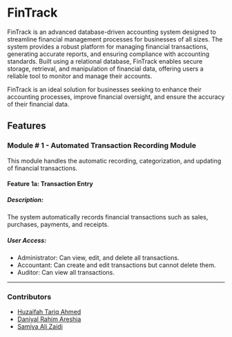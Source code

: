 # FinTrack

FinTrack is an advanced database-driven accounting system designed to streamline financial management
processes for businesses of all sizes. The system provides a robust platform for managing financial
transactions, generating accurate reports, and ensuring compliance with accounting standards. Built using
a relational database, FinTrack enables secure storage, retrieval, and manipulation of financial data,
offering users a reliable tool to monitor and manage their accounts.

FinTrack is an ideal solution for businesses seeking to enhance their accounting processes, improve
financial oversight, and ensure the accuracy of their financial data.

## Features

### Module # 1 - Automated Transaction Recording Module

This module handles the automatic recording, categorization, and updating of financial transactions.

#### Feature 1a: Transaction Entry

##### Description: 

The system automatically records financial transactions such as sales, purchases, payments, and receipts.

##### User Access:

- Administrator: Can view, edit, and delete all transactions.
- Accountant: Can create and edit transactions but cannot delete them.
- Auditor: Can view all transactions.




--- 

### Contributors
- [Huzaifah Tariq Ahmed](https://github.com/huzaifahtariqahmed)
- [Daniyal Rahim Areshia](https://github.com/Daniyal-R-A)
- [Samiya Ali Zaidi](https://github.com/samiyaalizaidi)
